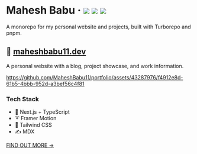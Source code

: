 <div>
  <h1>
   Mahesh Babu
    &middot;
    <img src="https://img.shields.io/website?style=flat-square&url=https%3A%2F%2Fwww.maheshbabu11.dev"/>
    <img src="https://img.shields.io/github/deployments/maheshbabu11/portfolio/production?label=production&style=flat-square"/>
    <img src="https://img.shields.io/github/commit-activity/m/maheshbabu11/portfolio?style=flat-square"/>
  </h1>
</div>

A monorepo for my personal website and projects, built with Turborepo and pnpm.

## 📘 [maheshbabu11.dev](https://www.maheshbabu11.dev)

A personal website with a blog, project showcase, and work information.

https://github.com/MaheshBabu11/portfolio/assets/43287976/f4912e8d-61b5-4bbb-952d-a3bef56c4f81



### Tech Stack

- 🚀 Next.js + TypeScript
- ➰ Framer Motion
- 🍃 Tailwind CSS
- ✍ MDX

[FIND OUT MORE →](apps/maheshbabu11.dev/)

